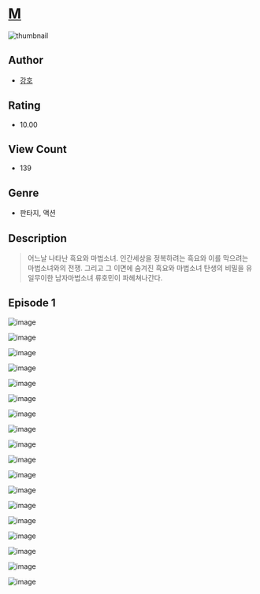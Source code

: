 # [M](https://comic.naver.com/challenge/list?titleId=810099)
![thumbnail](https://image-comic.pstatic.net/user_contents_data/challenge_comic/2023/05/23/131544/upload_7366025543205597749_480x623.jpeg)

## Author
- [강호](https://comic.naver.com/artistTitle?id=131544)

## Rating
- 10.00

## View Count
- 139

## Genre
- 판타지, 액션

## Description
> 어느날 나타난 흑요와 마법소녀. 인간세상을 정복하려는 흑요와 이를 막으려는 마법소녀와의 전쟁. 그리고 그 이면에 숨겨진 흑요와 마법소녀 탄생의 비밀을 유일무이한 남자마법소녀 류호민이 파헤쳐나간다.


## Episode 1
![image](https://image-comic.pstatic.net/user_contents_data/challenge_comic/2023/05/23/131544/upload_3990579837821923377.jpeg)

![image](https://image-comic.pstatic.net/user_contents_data/challenge_comic/2023/05/23/131544/upload_3760896437298346034.jpeg)

![image](https://image-comic.pstatic.net/user_contents_data/challenge_comic/2023/05/23/131544/upload_3703709750880712802.jpeg)

![image](https://image-comic.pstatic.net/user_contents_data/challenge_comic/2023/05/23/131544/upload_3847815949623321653.jpeg)

![image](https://image-comic.pstatic.net/user_contents_data/challenge_comic/2023/05/23/131544/upload_3832907675673573217.jpeg)

![image](https://image-comic.pstatic.net/user_contents_data/challenge_comic/2023/05/23/131544/upload_7366025556042987107.jpeg)

![image](https://image-comic.pstatic.net/user_contents_data/challenge_comic/2023/05/23/131544/upload_3545796580967867190.jpeg)

![image](https://image-comic.pstatic.net/user_contents_data/challenge_comic/2023/05/23/131544/upload_7017280241758777905.jpeg)

![image](https://image-comic.pstatic.net/user_contents_data/challenge_comic/2023/05/23/131544/upload_7005739754878756449.jpeg)

![image](https://image-comic.pstatic.net/user_contents_data/challenge_comic/2023/05/23/131544/upload_3834586626503423284.jpeg)

![image](https://image-comic.pstatic.net/user_contents_data/challenge_comic/2023/05/23/131544/upload_3991088005517435953.jpeg)

![image](https://image-comic.pstatic.net/user_contents_data/challenge_comic/2023/05/23/131544/upload_3618139155481376567.jpeg)

![image](https://image-comic.pstatic.net/user_contents_data/challenge_comic/2023/05/23/131544/upload_4136103505443174757.jpeg)

![image](https://image-comic.pstatic.net/user_contents_data/challenge_comic/2023/05/23/131544/upload_3761690100818403938.jpeg)

![image](https://image-comic.pstatic.net/user_contents_data/challenge_comic/2023/05/23/131544/upload_3546356220306796899.jpeg)

![image](https://image-comic.pstatic.net/user_contents_data/challenge_comic/2023/05/23/131544/upload_3907208449606771554.jpeg)

![image](https://image-comic.pstatic.net/user_contents_data/challenge_comic/2023/05/23/131544/upload_3702634230903825971.jpeg)

![image](https://image-comic.pstatic.net/user_contents_data/challenge_comic/2023/05/23/131544/upload_3688560491449628261.jpeg)
